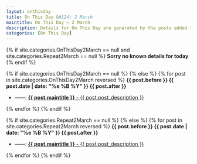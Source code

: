 ```yaml
---
layout: onthisday
title: On This Day &#124; 2 March
maintitle: On This Day — 2 March
description: Details for On This Day are genarated by the posts added to the website so the content is subject to changes/updates over time.
categories: [On This Day]
---
```


{% if site.categories.OnThisDay2March == null and site.categories.Repeat2March == null %}
<strong>Sorry no known details for today</strong>
{% endif %}

{% if site.categories.OnThisDay2March == null %}
{% else %}
{% for post in site.categories.OnThisDay2March reversed %}
<strong>{{ post.before }} {{ post.date | date: "%e %B %Y" }} {{ post.after }}</strong>
<ul>
<li> ——: <a href="{{ post.url }}"><strong>{{ post.maintitle }}</strong> - {{ post.post_description }}</a></li>
</ul>
{% endfor %}
{% endif %}

{% if site.categories.Repeat2March == null %}
{% else %}
{% for post in site.categories.Repeat2March reversed %}
<strong>{{ post.before }} {{ post.date | date: "%e %B %Y" }} {{ post.after }}</strong>
<ul>
<li> ——: <a href="{{ post.url }}"><strong>{{ post.maintitle }}</strong> - {{ post.post_description }}</a></li>
</ul>
{% endfor %}
{% endif %}
